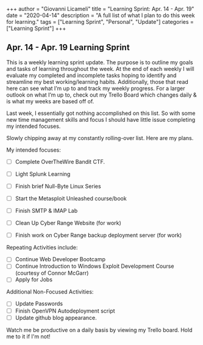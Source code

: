 +++
author = "Giovanni Licameli"
title = "Learning Sprint: Apr. 14 - Apr. 19"
date = "2020-04-14"
description = "A full list of what I plan to do this week for learning."
tags = ["Learning Sprint", "Personal", "Update"]
categories = ["Learning Sprint"]
+++

## Apr. 14 - Apr. 19 Learning Sprint

This is a weekly learning sprint update. The purpose is to outline my goals and tasks of learning throughout the week. At the end of each weekly I will evaluate my completed and incomplete tasks hoping to identify and streamline my best working/learning habits. Additionally, those that read here can see what I’m up to and track my weekly progress. For a larger outlook on what I’m up to, check out my Trello Board which changes daily & is what my weeks are based off of. 

Last week, I essentially got nothing accomplished on this list. So with some new time management skills and focus I should have little issue completing my intended focuses.

Slowly chipping away at my constantly rolling-over list. Here are my plans.

My intended focuses:

- [ ]  Complete OverTheWire Bandit CTF.
- [ ]  Light Splunk Learning
- [ ]  Finish brief Null-Byte Linux Series
- [ ]  Start the Metasploit Unleashed course/book
- [ ]  Finish SMTP & IMAP Lab
- [ ]  Clean Up Cyber Range Website (for work)
- [ ]  Finish work on Cyber Range backup deployment server (for work)


Repeating Activities include:

- [ ]  Continue Web Developer Bootcamp
- [ ]  Continue Introduction to Windows Exploit Development Course (courtesy of Connor McGarr)
- [ ]  Apply for Jobs

Additional Non-Focused Activities:

- [ ]  Update Passwords
- [ ]  Finish OpenVPN Autodeployment script
- [ ]  Update github blog appearance. 

Watch me be productive on a daily basis by viewing my Trello board. Hold me to it if I'm not!